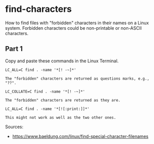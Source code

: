 # find-characters
How to find files with "forbidden" characters in their names on a Linux system. Forbidden characters could be non-printable or non-ASCII characters.

## Part 1
Copy and paste these commands in the Linux Terminal.

```
LC_ALL=C find . -name '*[! -~]*'

The "forbidden" characters are returned as questions marks, e.g., "??".
```

```
LC_COLLATE=C find . -name '*[! -~]*'

The "forbidden" characters are returned as they are.
```

```
LC_ALL=C find . -name '*[![:print:]]*'

This might not work as well as the two other ones.
```

Sources:
- https://www.baeldung.com/linux/find-special-character-filenames
